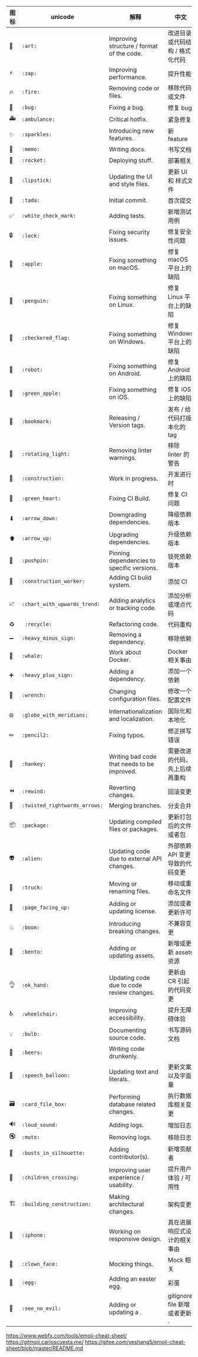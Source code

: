 | 图标 | unicode | 解释 | 中文 |
| ------ | ------ |------ |------ |
|🎨 |`:art:`| Improving structure / format of the code.| 改进目录或代码结构 / 格式化代码|
|⚡️ |`:zap:`| Improving performance.| 提升性能|
|🔥 |`:fire:`| Removing code or files.| 移除代码或文件|
|🐛|`:bug:`| Fixing a bug.| 修复 bug|
|🚑|`:ambulance:`| Critical hotfix.| 紧急修复|
|✨|`:sparkles:`| Introducing new features.| 新 feature|
|📝|`:memo:`| Writing docs.| 书写文档|
|🚀|`:rocket:`| Deploying stuff.| 部署相关|
|💄|`:lipstick:`| Updating the UI and style files.| 更新 UI 和 样式文件|
|🎉|`:tada:`| Initial commit.| 首次提交|
|✅|`:white_check_mark:`| Adding tests.| 新增测试用例|
|🔒|`:lock:`| Fixing security issues.| 修复安全性问题|
|🍎|`:apple:`| Fixing something on macOS.| 修复 macOS 平台上的缺陷|
|🐧|`:penguin:`| Fixing something on Linux.| 修复 Linux 平台上的缺陷|
|🏁|`:checkered_flag:`| Fixing something on Windows.| 修复 Windows 平台上的缺陷|
|🤖|`:robot:`| Fixing something on Android.| 修复 Android 上的缺陷|
|🍏|`:green_apple:`| Fixing something on iOS.| 修复 iOS 上的缺陷|
|🔖|`:bookmark:`| Releasing / Version tags.| 发布 / 给代码打版本化的 tag|
|🚨|`:rotating_light:`| Removing linter warnings.| 移除 linter 的警告|
|🚧|`:construction:`| Work in progress.| 开发进行时|
|💚|`:green_heart:`| Fixing CI Build.| 修复 CI 问题|
|⬇| `:arrow_down:`| Downgrading dependencies.| 降级依赖版本|
|⬆| `:arrow_up:`| Upgrading dependencies.| 升级依赖版本|
|📌|`:pushpin:`| Pinning dependencies to specific versions.| 锁死依赖版本|
|👷|`:construction_worker:`| Adding CI build system.| 添加 CI|
|📈|`:chart_with_upwards_trend:`| Adding analytics or tracking code.| 添加分析或埋点代码|
|♻|` :recycle:`| Refactoring code.| 代码重构|
|➖|`:heavy_minus_sign:`| Removing a dependency.| 移除依赖|
|🐳|`:whale:`| Work about Docker.| Docker 相关事由|
|➕|`:heavy_plus_sign:`| Adding a dependency.| 添加一个依赖|
|🔧|`:wrench:`| Changing configuration files.| 修改一个配置文件|
|🌐|`:globe_with_meridians:`| Internationalization and localization.| 国际化和本地化|
|✏| `:pencil2:`| Fixing typos.| 修正拼写错误|
|💩|`:hankey:`| Writing bad code that needs to be improved.| 需要改进的代码，先上后续再重构|
|⏪|`:rewind:`| Reverting changes.| 回滚变更|
|🔀|`:twisted_rightwards_arrows:`| Merging branches.| 分支合并|
|📦|`:package:`| Updating compiled files or packages.| 更新打包后的文件或者包|
|👽|`:alien:`| Updating code due to external API changes.| 外部依赖 API 变更导致的代码变更|
|🚚|`:truck:`| Moving or renaming files.| 移动或重命名文件|
|📄|`:page_facing_up:`| Adding or updating license.| 添加或者更新许可|
|💥|`:boom:`| Introducing breaking changes.| 不兼容变更|
|🍱|`:bento:`| Adding or updating assets.| 新增或更新 assets 资源|
|👌|`:ok_hand:`| Updating code due to code review changes.| 更新由 CR 引起的代码变更|
|♿| `:wheelchair:`| Improving accessibility.| 提升无障碍体验|
|💡|`:bulb:`| Documenting source code.| 书写源码文档|
|🍻|`:beers:`| Writing code drunkenly.|
|💬|`:speech_balloon:`| Updating text and literals.| 更新文案以及字面量|
|🗃|`:card_file_box:`| Performing database related changes.| 执行数据库相关变更|
|🔊|`:loud_sound:`| Adding logs.| 增加日志|
|🔇|`:mute:`| Removing logs.| 移除日志|
|👥|`:busts_in_silhouette:`| Adding contributor(s).| 新增贡献者|
|🚸|`:children_crossing:`| Improving user experience / usability.| 提升用户体验 / 可用性|
|🏗|`:building_construction:`| Making architectural changes.| 架构变更|
|📱|`:iphone:`| Working on responsive design.| 真在进展响应式设计的相关事由|
|🤡|`:clown_face:`| Mocking things.| Mock 相关|
|🥚|`:egg:`| Adding an easter egg.| 彩蛋|
|🙈|`:see_no_evil:`| Adding or updating a .|gitignore file 新增或者更新 .|gitignore 文件|


https://www.webfx.com/tools/emoji-cheat-sheet/
https://gitmoji.carloscuesta.me/
https://gitee.com/yeshang5/emoji-cheat-sheet/blob/master/README.md